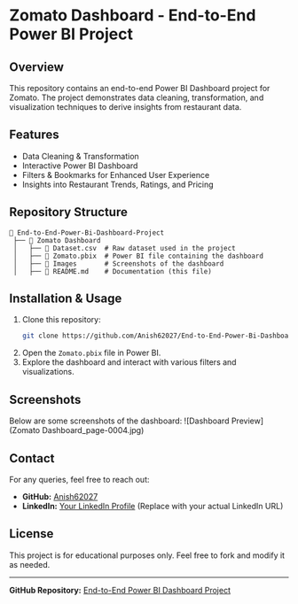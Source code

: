 # Zomato Dashboard - End-to-End Power BI Project

## Overview
This repository contains an end-to-end Power BI Dashboard project for Zomato. The project demonstrates data cleaning, transformation, and visualization techniques to derive insights from restaurant data.

## Features
- Data Cleaning & Transformation
- Interactive Power BI Dashboard
- Filters & Bookmarks for Enhanced User Experience
- Insights into Restaurant Trends, Ratings, and Pricing

## Repository Structure
```
📂 End-to-End-Power-Bi-Dashboard-Project
 ├── 📂 Zomato Dashboard
 │   ├── 📄 Dataset.csv  # Raw dataset used in the project
 │   ├── 📄 Zomato.pbix  # Power BI file containing the dashboard
 │   ├── 📄 Images       # Screenshots of the dashboard
 │   ├── 📄 README.md    # Documentation (this file)
```

## Installation & Usage
1. Clone this repository:
   ```sh
   git clone https://github.com/Anish62027/End-to-End-Power-Bi-Dashboard-Project.git
   ```
2. Open the `Zomato.pbix` file in Power BI.
3. Explore the dashboard and interact with various filters and visualizations.

## Screenshots
Below are some screenshots of the dashboard:
![Dashboard Preview](Zomato Dashboard_page-0004.jpg)

## Contact
For any queries, feel free to reach out:
- **GitHub:** [Anish62027](https://github.com/Anish62027)
- **LinkedIn:** [Your LinkedIn Profile](#) (Replace with your actual LinkedIn URL)

## License
This project is for educational purposes only. Feel free to fork and modify it as needed.

---
**GitHub Repository:** [End-to-End Power BI Dashboard Project](https://github.com/Anish62027/End-to-End-Power-Bi-Dashboard-Project/tree/main/Zomato%20Dashboard)

